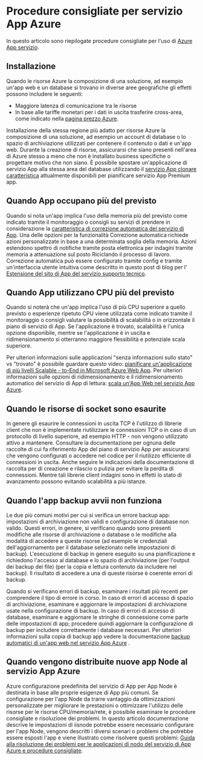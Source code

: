 <properties
    pageTitle="Procedure consigliate per servizio App Azure"
    description="Procedure consigliate e risoluzione dei problemi del servizio di App Azure."
    services="app-service"
    documentationCenter=""
    authors="dariagrigoriu"
    manager="wpickett"
    editor="mollybos"/>

<tags
    ms.service="app-service"
    ms.workload="na"
    ms.tgt_pltfrm="na"
    ms.devlang="na"
    ms.topic="article"
    ms.date="06/30/2016"
    ms.author="dariagrigoriu"/>
    
# <a name="best-practices-for-azure-app-service"></a>Procedure consigliate per servizio App Azure

In questo articolo sono riepilogate procedure consigliate per l'uso di [Azure App servizio](http://go.microsoft.com/fwlink/?LinkId=529714). 

## <a name="colocation"></a>Installazione
Quando le risorse Azure la composizione di una soluzione, ad esempio un'app web e un database si trovano in diverse aree geografiche gli effetti possono includere le seguenti:

*  Maggiore latenza di comunicazione tra le risorse
*  In base alle tariffe monetari per i dati in uscita trasferire cross-area, come indicato nella [pagina prezzo Azure](https://azure.microsoft.com/pricing/details/data-transfers).

Installazione della stessa regione più adatto per risorse Azure la composizione di una soluzione, ad esempio un account di database o lo spazio di archiviazione utilizzati per contenere il contenuto o dati e un'app web. Durante la creazione di risorse, assicurarsi che siano presenti nell'area di Azure stesso a meno che non è installato business specifiche o progettare motivo che non siano. È possibile spostare un'applicazione di servizio App alla stessa area del database utilizzando il [servizio App clonare caratteristica](app-service-web-app-cloning-portal.md) attualmente disponibili per pianificare servizio App Premium app.   

## <a name="memoryresources"></a>Quando App occupano più del previsto
Quando si nota un'app implica l'uso della memoria più del previsto come indicato tramite il monitoraggio o consigli su servizi di prendere in considerazione la [caratteristica di correzione automatica del servizio di App](https://azure.microsoft.com/blog/auto-healing-windows-azure-web-sites). Una delle opzioni per la funzionalità Correzione automatica richiede azioni personalizzate in base a una determinata soglia della memoria. Azioni estendono spettro di notifiche tramite posta elettronica per indagini tramite memoria a attenuazione sul posto Riciclando il processo di lavoro. Correzione automatica può essere configurato tramite config e tramite un'interfaccia utente intuitiva come descritto in questo post di blog per l' [Estensione del sito di App del servizio supporto tecnico](https://azure.microsoft.com/blog/additional-updates-to-support-site-extension-for-azure-app-service-web-apps).   

## <a name="CPUresources"></a>Quando App utilizzano CPU più del previsto
Quando si noterà che un'app implica l'uso di più CPU superiore a quello previsto o esperienze ripetuto CPU viene utilizzata come indicato tramite il monitoraggio o consigli valutare la possibilità di scalabilità o in orizzontale il piano di servizio di App. Se l'applicazione è trovato, scalabilità è l'unica opzione disponibile, mentre se l'applicazione è in uscita e ridimensionamento si otterranno maggiore flessibilità e potenziale scala superiore. 

Per ulteriori informazioni sulle applicazioni "senza informazioni sullo stato" vs "trovato" è possibile guardare questo video: [pianificare un'applicazione di più livelli Scalable - to-End in Microsoft Azure Web App](https://channel9.msdn.com/Events/TechEd/NorthAmerica/2014/DEV-B414#fbid=?hashlink=fbid). Per ulteriori informazioni sulle opzioni di ridimensionamento e il ridimensionamento automatico del servizio di App di lettura: [scala un'App Web nel servizio App Azure](web-sites-scale.md).  

## <a name="socketresources"></a>Quando le risorse di socket sono esaurite
In genere gli esaurire le connessioni in uscita TCP è l'utilizzo di librerie client che non è implementate riutilizzare le connessioni TCP o in caso di un protocollo di livello superiore, ad esempio HTTP - non vengono utilizzato attivo a mantenere. Consultare la documentazione per ognuna delle raccolte di cui fa riferimento App del piano di servizio App per assicurarsi che vengono configurati o accedere nel codice per il riutilizzo efficiente di connessioni in uscita. Anche seguire le indicazioni della documentazione di raccolta per di creazione e rilascio o pulizia per evitare la perdita di connessioni. Mentre tali librerie client indagini sono in effetti lo stato di avanzamento possono evitando scalabilità a più istanze.  

## <a name="appbackup"></a>Quando l'app backup avvii non funziona
Le due più comuni motivi per cui si verifica un errore backup app: impostazioni di archiviazione non validi e configurazione di database non valido. Questi errori, in genere, si verificano quando sono presenti modifiche alle risorse di archiviazione o database o le modifiche alla modalità di accedere a queste risorse (ad esempio le credenziali dell'aggiornamento per il database selezionato nelle impostazioni di backup). L'esecuzione di backup in genere eseguito su una pianificazione e richiedono l'accesso al database e lo spazio di archiviazione (per l'output dei backup dei file) (per la copia e lettura contenuto da includere nel backup). Il risultato di accedere a una di queste risorse è coerente errori di backup. 

Quando si verificano errori di backup, esaminare i risultati più recenti per comprendere il tipo di errore in corso. In caso di errori di accesso di spazio di archiviazione, esaminare e aggiornare le impostazioni di archiviazione usate nella configurazione di backup. In caso di errori di accesso di database, esaminare e aggiornare le stringhe di connessione come parte delle impostazioni di app; procedere quindi aggiornare la configurazione di backup per includere correttamente i database necessari. Per ulteriori informazioni sulla copia di backup app vedere la documentazione [backup automatici di un'app web nel servizio App Azure](web-sites-backup.md) .

## <a name="nodejs"></a>Quando vengono distribuite nuove app Node al servizio App Azure
Azure configurazione predefinita del servizio di App per App Node è destinata in base alle proprie esigenze di App più comuni. Se configurazione per l'app Node da trarre vantaggio da ottimizzazioni personalizzate per migliorare le prestazioni o ottimizzare l'utilizzo delle risorse per le risorse CPU/memoria/rete, è possibile esaminare le procedure consigliate e risoluzione dei problemi. In questo articolo documentazione descrive le impostazioni di iisnode potrebbe essere necessario configurare per l'app Node, vengono descritti i diversi scenari o problemi che potrebbe essere esposti l'app e viene illustrato come risolvere questi problemi: [Guida alla risoluzione dei problemi per le applicazioni di nodo del servizio di App Azure e procedure consigliate](app-service-web-nodejs-best-practices-and-troubleshoot-guide.md).   


